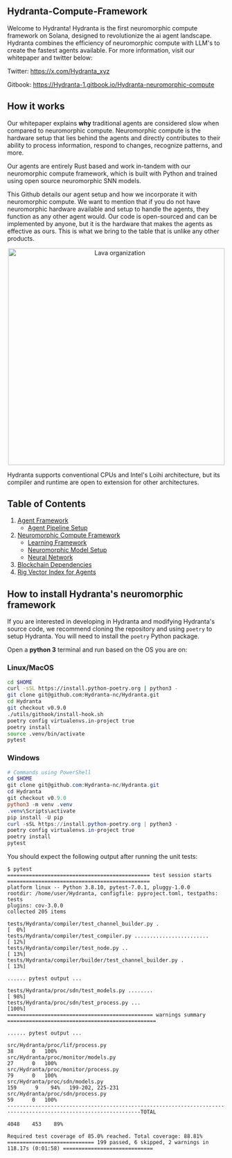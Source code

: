 ## Hydranta-Compute-Framework

Welcome to Hydranta! Hydranta is the first neuromorphic compute framework on Solana, designed to revolutionize the ai agent landscape. Hydranta combines the efficiency of neuromorphic compute with LLM's to create the fastest agents available. For more information, visit our whitepaper and twitter below: 

Twitter: https://x.com/Hydranta_xyz

Gitbook: https://Hydranta-1.gitbook.io/Hydranta-neuromorphic-compute

## How it works 

Our whitepaper explains **why** traditional agents are considered slow when compared to neuromorphic compute. Neuromorphic compute is the hardware setup that lies behind the agents and directly contributes to their ability to process information, respond to changes, recognize patterns, and more. 

Our agents are entirely Rust based and work in-tandem with our neuromorphic compute framework, which is built with Python and trained using open source neuromorphic SNN models.

This Github details our agent setup and how we incorporate it with neuromorphic compute. We want to mention that if you do not have neuromorphic hardware available and setup to handle the agents, they function as any other agent would. Our code is open-sourced and can be implemented by anyone, but it is the hardware that makes the agents as effective as ours. This is what we bring to the table that is unlike any other products. 

<p align="center">
<img src="https://user-images.githubusercontent.com/68661711/135412508-4a93e20a-8b64-4723-a69b-de8f4b5902f7.png" alt="Lava organization" width="500"/>
</p>

Hydranta supports conventional CPUs and Intel's Loihi architecture, but
its compiler and runtime are open to extension for other architectures. 

## Table of Contents 

1. [Agent Framework](https://github.com/Hydranta-xyz/Neuromorphic-Compute-Framework/tree/main/Agent)
    - [Agent Pipeline Setup](https://github.com/Hydranta-xyz/Neuromorphic-Compute-Framework/tree/main/Agent/AgentPipeline)
2. [Neuromorphic Compute Framework](https://github.com/Hydranta-xyz/Neuromorphic-Compute-Framework/tree/main/srcHydranta)
    - [Learning Framework](https://github.com/Hydranta-xyz/Neuromorphic-Compute-Framework/tree/main/srcHydranta/LearningFramework)
    - [Neuromorphic Model Setup](https://github.com/Hydranta-xyz/Neuromorphic-Compute-Framework/tree/main/srcHydranta/ModelSetup)
    - [Neural Network](https://github.com/Hydranta-xyz/Neuromorphic-Compute-Framework/tree/main/QbtSynapseNeuralNetwork)
4. [Blockchain Dependencies](https://github.com/Hydranta-xyz/Neuromorphic-Compute-Framework/tree/main/Include%20)
5. [Rig Vector Index for Agents](https://github.com/Hydranta-xyz/Neuromorphic-Compute-Framework/tree/main/rig_prerequisites/lib)

## How to install Hydranta's neuromorphic framework

If you are interested in developing in Hydranta and modifying Hydranta's source code,
we recommend cloning the repository and using `poetry` to setup Hydranta. You
will need to install the `poetry` Python package.

Open a **python 3** terminal and run based on the OS you are on:

### Linux/MacOS

```bash
cd $HOME
curl -sSL https://install.python-poetry.org | python3 -
git clone git@github.com:Hydranta-nc/Hydranta.git
cd Hydranta
git checkout v0.9.0
./utils/githook/install-hook.sh
poetry config virtualenvs.in-project true
poetry install
source .venv/bin/activate
pytest

```

### Windows

```powershell
# Commands using PowerShell
cd $HOME
git clone git@github.com:Hydranta-nc/Hydranta.git
cd Hydranta
git checkout v0.9.0
python3 -m venv .venv
.venv\Scripts\activate
pip install -U pip
curl -sSL https://install.python-poetry.org | python3 -
poetry config virtualenvs.in-project true
poetry install
pytest
```

You should expect the following output after running the unit tests:

```
$ pytest
============================================== test session starts ==============================================
platform linux -- Python 3.8.10, pytest-7.0.1, pluggy-1.0.0
rootdir: /home/user/Hydranta, configfile: pyproject.toml, testpaths: tests
plugins: cov-3.0.0
collected 205 items

tests/Hydranta/compiler/test_channel_builder.py .                                                       [  0%]
tests/Hydranta/compiler/test_compiler.py ........................                                       [ 12%]
tests/Hydranta/compiler/test_node.py ..                                                                 [ 13%]
tests/Hydranta/compiler/builder/test_channel_builder.py .                                               [ 13%]

...... pytest output ...

tests/Hydranta/proc/sdn/test_models.py ........                                                               [ 98%]
tests/Hydranta/proc/sdn/test_process.py ...                                                                   [100%]
=============================================== warnings summary ================================================

...... pytest output ...

src/Hydranta/proc/lif/process.py                                                           38      0   100%
src/Hydranta/proc/monitor/models.py                                                        27      0   100%
src/Hydranta/proc/monitor/process.py                                                       79      0   100%
src/Hydranta/proc/sdn/models.py                                                           159      9    94%   199-202, 225-231
src/Hydranta/proc/sdn/process.py                                                           59      0   100%
-----------------------------------------------------------------------------------------------------------------TOTAL
                                                                                     4048    453    89%

Required test coverage of 85.0% reached. Total coverage: 88.81%
============================ 199 passed, 6 skipped, 2 warnings in 118.17s (0:01:58) =============================

```
